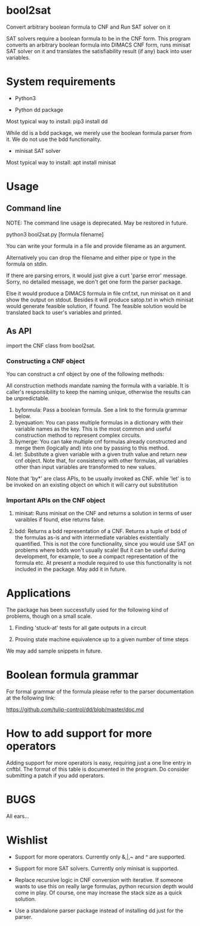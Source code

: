 # bool2sat
Convert arbitrary boolean formula to CNF and Run SAT solver on it

SAT solvers require a boolean formula to be in the CNF form. This program converts an arbitrary boolean formula into DIMACS CNF form, runs minisat SAT solver on it and translates the satisfiability result (if any) back into user variables.

# System requirements

- Python3

- Python dd package

Most typical way to install: pip3 install dd

While dd is a bdd package, we merely use the boolean formula parser from it. We do not use the bdd functionality.

- minisat SAT solver

Most typical way to install: apt install minisat

# Usage

## Command line

NOTE: The command line usage is deprecated. May be restored in future.

python3 bool2sat.py [formula filename]

You can write your formula in a file and provide filename as an argument.

Alternatively you can drop the filename and either pipe or type in the formula on stdin.

If there are parsing errors, it would just give a curt 'parse error' message. Sorry, no detailed message, we don't get one form the parser package.

Else it would produce a DIMACS formula in file cnf.txt, run minisat on it and show the output on stdout. Besides it will produce satop.txt in which minisat would generate feasible solution, if found. The feasible solution would be translated back to user's variables and printed.


## As API

import the CNF class from bool2sat.

### Constructing a CNF object

You can construct a cnf object by one of the following methods:

All construction methods mandate naming the formula with a variable. It is caller's responsibility to keep the naming unique, otherwise the results can be unpredictable.

1. byformula: Pass a boolean formula. See a link to the formula grammar below.
2. byequation: You can pass multiple formulas in a dictionary with their variable names as the key. This is the most common and useful construction method to represent complex circuits.
3. bymerge: You can take multiple cnf formulas already constructed and merge them (logically and) into one by passing to this method.
4. let: Substitute a given variable with a given truth value and return new cnf object. Note that, for consistency with other formulas, all variables other than input variables are transformed to new values.

Note that 'by*' are class APIs, to be usually invoked as CNF.<api> while 'let' is to be invoked on an existing object on which it will carry out substitution

### Important APIs on the CNF object

1. minisat: Runs minisat on the CNF and returns a solution in terms of user varaibles if found, else returns false.

2. bdd: Returns a bdd representation of a CNF. Returns a tuple of bdd of the formulas as-is and with intermediate variables existentially quantified. This is not the core functionality, since you would use SAT on problems where bdds won't usually scale! But it can be useful during development, for example, to see a compact representation of the formula etc. At present a module required to use this functionality is not included in the package. May add it in future.


# Applications

The package has been successfully used for the following kind of problems, though on a small scale.

1. Finding 'stuck-at' tests for all gate outputs in a circuit

2. Proving state machine equivalence up to a given number of time steps

We may add sample snippets in future.

# Boolean formula grammar

For formal grammar of the formula please refer to the parser documentation at the following link:

https://github.com/tulip-control/dd/blob/master/doc.md

# How to add support for more operators

Adding support for more operators is easy, requiring just a one line entry in cnftbl. The format of this table is documented in the program. Do consider submitting a patch if you add operators.

# BUGS

All ears...

# Wishlist

- Support for more operators. Currently only &,|,~ and ^ are supported.

- Support for more SAT solvers. Currently only minisat is supported.

- Replace recursive logic in CNF conversion with iterative. If someone wants to use this on really large formulas, python recursion depth would come in play. Of course, one may increase the stack size as a quick solution.

- Use a standalone parser package instead of installing dd just for the parser.
